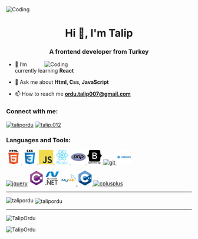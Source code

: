 
<img align="center" alt="Coding" width="1000" height="300" src="https://i.pinimg.com/originals/d6/34/b7/d634b74068bca1b5a2155a0d26dd8f25.gif">
<h1 align="center">Hi 👋, I'm Talip</h1>
<h3 align="center">A frontend developer from Turkey</h3>
<img align="right" alt="Coding" width="400" src="https://cdn.dribbble.com/users/1162077/screenshots/3848914/programmer.gif">

- 🌱 I’m currently learning **React**

- 💬 Ask me about **Html, Css, JavaScript**

- 📫 How to reach me **ordu.talip007@gmail.com**

<h3 align="left">Connect with me:</h3>
<p align="left">
<a href="https://linkedin.com/in/talipordu" target="blank"><img align="center" src="https://raw.githubusercontent.com/rahuldkjain/github-profile-readme-generator/master/src/images/icons/Social/linked-in-alt.svg" alt="talipordu" height="30" width="40" /></a>
<a href="https://instagram.com/talip.012" target="blank"><img align="center" src="https://raw.githubusercontent.com/rahuldkjain/github-profile-readme-generator/master/src/images/icons/Social/instagram.svg" alt="talip.012" height="30" width="40" /></a>
</p>

<h3 align="left">Languages and Tools:</h3>
<a href="https://www.w3.org/html/" target="_blank" rel="noreferrer"> <img src="https://raw.githubusercontent.com/devicons/devicon/master/icons/html5/html5-original-wordmark.svg" alt="html5" width="40" height="40"/> </a> <!--html-->
<a href="https://www.w3schools.com/css/" target="_blank" rel="noreferrer"> <img src="https://raw.githubusercontent.com/devicons/devicon/master/icons/css3/css3-original-wordmark.svg" alt="css3" width="40" height="40"/> </a> <!--css-->
<a href="https://developer.mozilla.org/en-US/docs/Web/JavaScript" target="_blank" rel="noreferrer"> <img src="https://raw.githubusercontent.com/devicons/devicon/master/icons/javascript/javascript-original.svg" alt="javascript" width="40" height="40"/> </a> <!--js--><a href="https://reactjs.org/" target="_blank" rel="noreferrer"> <img src="https://raw.githubusercontent.com/devicons/devicon/master/icons/react/react-original-wordmark.svg" alt="react" width="40" height="40"/> </a> <!--react-->
<a href="https://www.w3.org/php/" target="_blank" rel="noreferrer"> <img src="https://raw.githubusercontent.com/github/explore/ccc16358ac4530c6a69b1b80c7223cd2744dea83/topics/php/php.png" alt="html5" width="40" height="40"/>
</a> <!--php--> 
 <a href="https://getbootstrap.com" target="_blank" rel="noreferrer"> 
<img src="https://raw.githubusercontent.com/devicons/devicon/master/icons/bootstrap/bootstrap-plain-wordmark.svg" alt="bootstrap" width="40" height="40"/> </a> 
 <!--bootstrap-->
<a href="https://www.w3schools.com/cs/" target="_blank" rel="noreferrer">
<a href="https://git-scm.com/" target="_blank" rel="noreferrer"> <img src="https://www.vectorlogo.zone/logos/git-scm/git-scm-icon.svg" alt="git" width="40" height="40"/> </a> <!--git-->
<a href="https://webpack.js.org" target="_blank" rel=""><img src="https://raw.githubusercontent.com/devicons/devicon/d00d0969292a6569d45b06d3f350f463a0107b0d/icons/webpack/webpack-original-wordmark.svg" alt="webpack" width="40" height="40"/></a> <!--webpack-->
 
<a href="https://www.w3schools.com/jquery/default.asp" target="_blank" rel="noreferrer"><img src="https://avatars.githubusercontent.com/u/70142?s=280&v=4" alt="jquery" width="40" height="40"/></a> <!--jquery-->
<a href="https://www.w3schools.com/cs/" target="_blank" rel="noreferrer"><img src="https://raw.githubusercontent.com/devicons/devicon/master/icons/csharp/csharp-original.svg" alt="csharp" width="40" height="40"/></a> <a href="https://dotnet.microsoft.com/" target="_blank" rel="noreferrer"><img src="https://raw.githubusercontent.com/devicons/devicon/master/icons/dot-net/dot-net-original-wordmark.svg" alt="dotnet" width="40" height="40"/></a> <!--dotnet-->
<a href="https://www.mysql.com/" target="_blank" rel="noreferrer"> <img src="https://raw.githubusercontent.com/devicons/devicon/master/icons/mysql/mysql-original-wordmark.svg" alt="mysql" width="40" height="40"/> </a> <!--mysql-->
<a href="https://www.w3schools.com/cpp/" target="_blank" rel="noreferrer"> <img src="https://raw.githubusercontent.com/devicons/devicon/master/icons/cplusplus/cplusplus-original.svg" alt="cplusplus" width="40" height="40"/> </a> <!--cpp-->
<a href="https://tailwindcss.com/" target="_blank" rel="noreferrer"> <img src="https://upload.wikimedia.org/wikipedia/commons/thumb/d/d5/Tailwind_CSS_Logo.svg/1024px-Tailwind_CSS_Logo.svg.png" alt="cplusplus" width="40" height="40"/> </a> <!--tailwind-->
<hr>
<p><img align="left" src="https://github-readme-stats.vercel.app/api/top-langs?username=talipordu&show_icons=true&locale=en&layout=compact" alt="talipordu" /></p>

<p>&nbsp;<img align="center" src="https://github-readme-stats.vercel.app/api?username=talipordu&show_icons=true&locale=en" alt="talipordu" /></p>
<hr>

 <p align="left"> <img src="https://api.github-star-counter.workers.dev/user/TalipOrdu" alt="TalipOrdu" /> </p>
<p align="left"> <img src="https://komarev.com/ghpvc/?username=TalipOrdu&label=Profile%20views&color=ce9927&style=flat" alt="TalipOrdu" /> </p>
